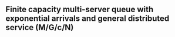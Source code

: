 ## Finite capacity multi-server queue with exponential arrivals and general distributed service (M/G/c/N)
